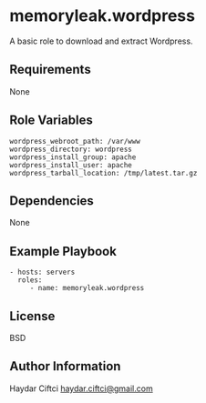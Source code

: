 memoryleak.wordpress
====================

A basic role to download and extract Wordpress.

Requirements
------------

None

Role Variables
--------------

```
wordpress_webroot_path: /var/www
wordpress_directory: wordpress
wordpress_install_group: apache
wordpress_install_user: apache
wordpress_tarball_location: /tmp/latest.tar.gz
```

Dependencies
------------

None

Example Playbook
----------------

    - hosts: servers
      roles:
         - name: memoryleak.wordpress

License
-------

BSD

Author Information
------------------

Haydar Ciftci <haydar.ciftci@gmail.com>